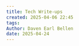 ```yaml
---
title: Tech Write-ups
created: 2025-04-06 22:45
tags:
Author: Daven Earl Bellen
date: 2025-04-24
---
```

